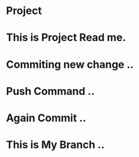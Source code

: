 # Project
# This is Project Read me.
# Commiting new change ..
# Push Command ..
# Again Commit ..
# This is My Branch ..
